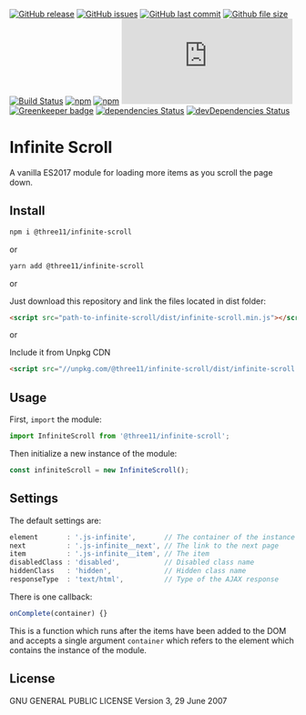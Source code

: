 [![GitHub release](https://img.shields.io/github/release/three11/infinite-scroll.svg)](https://github.com/three11/infinite-scroll/releases/latest)
[![GitHub issues](https://img.shields.io/github/issues/three11/infinite-scroll.svg)](https://github.com/three11/infinite-scroll/issues)
[![GitHub last commit](https://img.shields.io/github/last-commit/three11/infinite-scroll.svg)](https://github.com/three11/infinite-scroll/commits/master)
[![Github file size](https://img.shields.io/github/size/three11/infinite-scroll/dist/infinite-scroll.min.js.svg)](https://github.com/three11/infinite-scroll/)
[![Build Status](https://travis-ci.org/three11/infinite-scroll.svg?branch=master)](https://travis-ci.org/three11/infinite-scroll)
[![npm](https://img.shields.io/npm/dt/@three11/infinite-scroll.svg)](https://www.npmjs.com/package/@three11/infinite-scroll)
[![npm](https://img.shields.io/npm/v/@three11/infinite-scroll.svg)](https://www.npmjs.com/package/@three11/infinite-scroll)
[![Analytics](https://ga-beacon.appspot.com/UA-83446952-1/github.com/three11/infinite-scroll/README.md)](https://github.com/three11/infinite-scroll/)
[![Greenkeeper badge](https://badges.greenkeeper.io/three11/infinite-scroll.svg)](https://greenkeeper.io/)
[![dependencies Status](https://david-dm.org/three11/infinite-scroll/status.svg)](https://david-dm.org/three11/infinite-scroll)
[![devDependencies Status](https://david-dm.org/three11/infinite-scroll/dev-status.svg)](https://david-dm.org/three11/infinite-scroll?type=dev)

# Infinite Scroll

A vanilla ES2017 module for loading more items as you scroll the page down.

## Install

```sh
npm i @three11/infinite-scroll
```

or

```sh
yarn add @three11/infinite-scroll
```

or

Just download this repository and link the files located in dist folder:

```html
<script src="path-to-infinite-scroll/dist/infinite-scroll.min.js"></script>
```

or

Include it from Unpkg CDN

```html
<script src="//unpkg.com/@three11/infinite-scroll/dist/infinite-scroll.min.js"></script>
```

## Usage

First, `import` the module:

```javascript
import InfiniteScroll from '@three11/infinite-scroll';
```

Then initialize a new instance of the module:

```javascript
const infiniteScroll = new InfiniteScroll();
```

## Settings

The default settings are:

```javascript
element       : '.js-infinite',       // The container of the instance
next          : '.js-infinite__next', // The link to the next page
item          : '.js-infinite__item', // The item
disabledClass : 'disabled',           // Disabled class name
hiddenClass   : 'hidden',             // Hidden class name
responseType  : 'text/html',          // Type of the AJAX response
```

There is one callback:

```javascript
onComplete(container) {}
```

This is a function which runs after the items have been added to the DOM and accepts a single argument `container` which refers to the element which contains the instance of the module.

## License

GNU GENERAL PUBLIC LICENSE
Version 3, 29 June 2007
